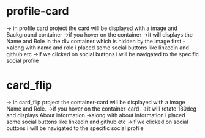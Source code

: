 # profile-card
-> in profile card project the card will be displayed with a image and Background container
->if you hover on the container
->it will displays the Name and Role in the div container which is hidden by the image first
->along with name and role i placed some social buttons like linkedin and github etc
->if we clicked on social buttons i will be navigated to the specific social profile

# card_flip
-> in card_flip project the container-card will be displayed with a image Name and Role.
->if you hover on the container-card.
->it will rotate 180deg and displays About information
->along with about information i placed some social buttons like linkedin and github etc
->if we clicked on social buttons i will be navigated to the specific social profile
